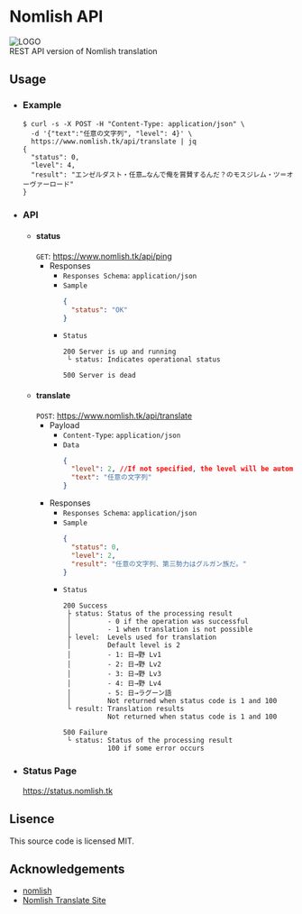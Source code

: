 # Nomlish API
![LOGO](https://i.imgur.com/AEPFCkb.png)  
REST API version of Nomlish translation

## Usage
- ### Example
  ```console
  $ curl -s -X POST -H "Content-Type: application/json" \
    -d '{"text":"任意の文字列", "level": 4}' \
    https://www.nomlish.tk/api/translate | jq
  {
    "status": 0,
    "level": 4,
    "result": "エンゼルダスト・任意…なんで俺を賞賛するんだ？のモスジレム・ツ＝オーヴァーロード"
  }
  ```
- ### API
  - #### status
    `GET`: https://www.nomlish.tk/api/ping
    - Responses  
      - `Responses Schema`: `application/json`
      - `Sample`  
        ```json
        {
          "status": "OK"
        }
        ```
      - `Status`  
        ```console
        200 Server is up and running
         └ status: Indicates operational status
        ```
        ```console
        500 Server is dead
        ```
  - #### translate
    `POST`: https://www.nomlish.tk/api/translate
    - Payload  
      - `Content-Type`: `application/json`
      - `Data`  
        ```json
        {
          "level": 2, //If not specified, the level will be automatically set to 2
          "text": "任意の文字列"
        }
        ```
    - Responses  
      - `Responses Schema`: `application/json`
      - `Sample`  
        ```json
        {
          "status": 0,
          "level": 2,
          "result": "任意の文字列、第三勢力はグルガン族だ。"
        }
        ```
      - `Status`  
        ```console
        200 Success
         ├ status: Status of the processing result
         │         - 0 if the operation was successful
         │         - 1 when translation is not possible
         ├ level:  Levels used for translation
         │         Default level is 2
         │         - 1: 日→野 Lv1
         │         - 2: 日→野 Lv2
         │         - 3: 日→野 Lv3
         │         - 4: 日→野 Lv4
         │         - 5: 日→ラグーン語
         │         Not returned when status code is 1 and 100
         └ result: Translation results
                   Not returned when status code is 1 and 100
        ```
        ```console
        500 Failure
         └ status: Status of the processing result
                   100 if some error occurs
        ```
- ### Status Page
  https://status.nomlish.tk

## Lisence
This source code is licensed MIT.

## Acknowledgements
- [nomlish](https://github.com/Ancient-Scapes/nomlish)
- [Nomlish Translate Site](http://racing-lagoon.info/)